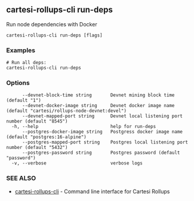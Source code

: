 ## cartesi-rollups-cli run-deps

Run node dependencies with Docker

```
cartesi-rollups-cli run-deps [flags]
```

### Examples

```
# Run all deps:
cartesi-rollups-cli run-deps
```

### Options

```
      --devnet-block-time string       Devnet mining block time (default "1")
      --devnet-docker-image string     Devnet docker image name (default "cartesi/rollups-node-devnet:devel")
      --devnet-mapped-port string      Devnet local listening port number (default "8545")
  -h, --help                           help for run-deps
      --postgres-docker-image string   Postgress docker image name (default "postgres:16-alpine")
      --postgres-mapped-port string    Postgres local listening port number (default "5432")
      --postgres-password string       Postgres password (default "password")
  -v, --verbose                        verbose logs
```

### SEE ALSO

* [cartesi-rollups-cli](cartesi-rollups-cli.md)	 - Command line interface for Cartesi Rollups

